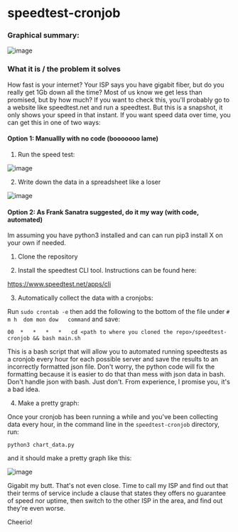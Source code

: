 # speedtest-cronjob

### Graphical summary:

![image](https://github.com/quetzelquot/speedtest-cronjob/assets/53280166/5bee204c-4763-4c7a-84fe-26d5eac43c07)


### What it is / the problem it solves

How fast is your internet? Your ISP says you have gigabit fiber, but do you really get 1Gb down all the time? Most of us know we get less than promised, but by how much? If you want to check this, you'll probably go to a website like speedtest.net and run a speedtest. But this is a snapshot, it only shows your speed in that instant. If you want speed data over time, you can get this in one of two ways:

#### Option 1: Manuallly with no code (booooooo lame)

1. Run the speed test:

![image](https://github.com/quetzelquot/speedtest-cronjob/assets/53280166/3badb151-8b80-4305-a8b0-626fc342751e)

2. Write down the data in a spreadsheet like a loser

![image](https://github.com/quetzelquot/speedtest-cronjob/assets/53280166/433fcea3-705d-4241-bfe8-a35959cbfa39)

#### Option 2: As Frank Sanatra suggested, do it my way (with code, automated)

Im assuming you have python3 installed and can can run pip3 install X on your own if needed.

1. Clone the repository

2. Install the speedtest CLI tool. Instructions can be found here:

https://www.speedtest.net/apps/cli

3. Automatically collect the data with a cronjobs:

Run `sudo crontab -e` then add the following to the bottom of the file under `# m h  dom mon dow   command` and save:

```
00	*	*	*	*	cd <path to where you cloned the repo>/speedtest-cronjob && bash main.sh
```

This is a bash script that will allow you to automated running speedtests as a cronjob every hour for each possible server and save the results to an incorrectly formatted json file. Don't worry, the python code will fix the formatting because it is easier to do that than mess with json data in bash. Don't handle json with bash. Just don't. From experience, I promise you, it's a bad idea.

4. Make a pretty graph:

Once your cronjob has been running a while and you've been collecting data every hour, in the command line in the `speedtest-cronjob` directory, run:

```
python3 chart_data.py
```

and it should make a pretty graph like this:

![image](https://github.com/quetzelquot/speedtest-cronjob/assets/53280166/2ed51322-71bf-4505-b2ff-2e7199efb53e)

Gigabit my butt. That's not even close. Time to call my ISP and find out that their terms of service include a clause that states they offers no guarantee of speed nor uptime, then switch to the other ISP in the area, and find out they're even worse.

Cheerio!
